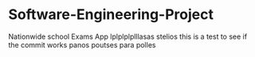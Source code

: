 # Software-Engineering-Project
Nationwide school Exams App 
lplplplplllasas
stelios
this is a test to see if the commit works
panos
poutses para polles
